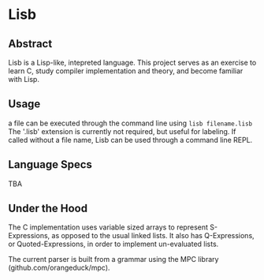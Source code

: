 # Lisb

## Abstract
Lisb is a Lisp-like, intepreted language. This project serves as an exercise
to learn C, study compiler implementation and theory, and become familiar with Lisp.

## Usage
a file can be executed through the command line using ```lisb filename.lisb```
The '.lisb' extension is currently not required, but useful for labeling.
If called without a file name, Lisb can be used through a command line REPL.

## Language Specs
TBA

## Under the Hood
The C implementation uses variable sized arrays to represent S-Expressions, as opposed to the
usual linked lists. It also has Q-Expressions, or Quoted-Expressions, in order to
implement un-evaluated lists.

The current parser is built from a grammar using the MPC library (github.com/orangeduck/mpc).
